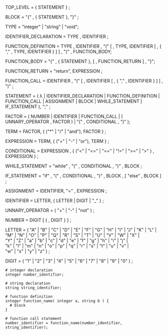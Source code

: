 TOP_LEVEL = { STATEMENT } ;

BLOCK = "{" , { STATEMENT }, "}" ;

TYPE = "integer" | "string" | "void";

IDENTIFIER_DECLARATION = TYPE , IDENTIFIER ;

FUNCTION_DEFINITION = TYPE , IDENTIFIER , "(" [ , TYPE, IDENTIFIER [ , { "," , TYPE, IDENTIFIER } ] ] , ")" , FUNCTION_BODY;

FUNCTION_BODY = "{" , { STATEMENT }, [ , FUNCTION_RETURN ] , "}";

FUNCTION_RETURN = "return", EXPRESSION ;

FUNCTION_CALL = IDENTIFIER , "(" [ , IDENTIFIER [ , { "," , IDENTIFIER } ] ] , ")" ;

STATEMENT = ( λ | IDENTIFIER_DECLARATION | FUNCTION_DEFINITION | FUNCTION_CALL | ASSIGNMENT | BLOCK | WHILE_STATEMENT | IF_STATEMENT ), ";" ;

FACTOR = ( NUMBER | IDENTIFIER | FUNCTION_CALL | ( UNNARY_OPERATOR , FACTOR ) | "(" , CONDITIONAL , ")" );

TERM = FACTOR, { ("\*" | "/" | "and"), FACTOR } ;

EXPRESSION = TERM, { ("+" | "-" | "or"), TERM } ;

CONDITIONAL = EXPRESSION , { ("<" | "<=" | "==" | "!=" | ">=" | ">" ) , EXPRESSION } ;

WHILE_STATEMENT = "while" , "(" , CONDITIONAL , ")" , BLOCK ;

IF_STATEMENT = "if" , "(" , CONDITIONAL , ")" , BLOCK , [ "else" , BLOCK ] ;

ASSIGNMENT = IDENTIFIER, "=" , EXPRESSION ;

IDENTIFIER = LETTER, { LETTER | DIGIT | "\_" } ;

UNNARY_OPERATOR = ( "+" | "-" | "not" ) ;

NUMBER = DIGIT [ { , DIGIT } ] ;

LETTER = ( "A" | "B" | "C" | "D" | "E" | "F" | "G" | "H" | "I" | "J" | "K" | "L" | \
"M" | "N" | "O" | "P" | "Q" | "R" | "S" | "T" | "U" | "V" | "W" | "X" | \
"Y" | "Z" | "a" | "b" | "c" | "d" | "e" | "f" | "g" | "h" | "i" | "j" | \
"k" | "l" | "m" | "n" | "o" | "p" | "q" | "r" | "s" | "t" | "u" | "v" | \
"w" | "x" | "y" | "z" ) ;

DIGIT = ( "1" | "2" | "3" | "4" | "5" | "6" | "7" | "8" | "9" | "0" ) ;

```
# integer declaration
integer number_identifier;

# string declaration
string string_identifier;

# function definition
integer function_name( integer a, string b ) {
  # block
}

# function call statement
number_identifier = function_name(number_identifier, string_identifier);

```
